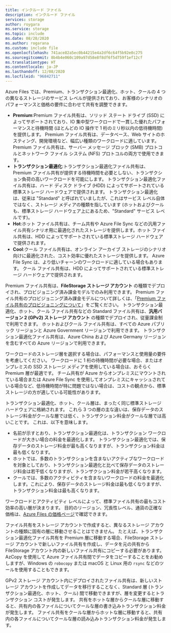 ```yaml
---
title: インクルード ファイル
description: インクルード ファイル
services: storage
author: roygara
ms.service: storage
ms.topic: include
ms.date: 08/28/2020
ms.author: rogarana
ms.custom: include file
ms.openlocfilehash: 741ace82a5ec0b44215e4a2df6c64f5b92e0c275
ms.sourcegitcommit: 8b4b4e060c109a97d58e8f8df6f5d759f1ef12cf
ms.translationtype: HT
ms.contentlocale: ja-JP
ms.lasthandoff: 12/08/2020
ms.locfileid: "96842711"
---
```

Azure Files では、Premium、トランザクション最適化、ホット、クールの 4 つの異なるストレージのサービス レベルが提供されており、お客様のシナリオのパフォーマンスと価格の要件に合わせて共有を調整できます。

- **Premium**:Premium ファイル共有は、ソリッド ステート ドライブ (SSD) によってサポートされており、IO 集中型ワークロードで一貫した優れたパフォーマンスと待機時間 (ほとんどの IO 操作で 1 桁のミリ秒以内の低待機時間) を提供します。 Premium ファイル共有は、データベース、Web サイトのホスティング、開発環境など、幅広い種類のワークロードに適しています。 Premium ファイル共有は、サーバー メッセージ ブロック (SMB) プロトコルとネットワーク ファイル システム (NFS) プロトコルの両方で使用できます。
- **トランザクション最適化**:トランザクション最適化ファイル共有は、Premium ファイル共有が提供する待機時間を必要としない、トランザクション負荷の高いワークロードを可能にします。 トランザクション最適化ファイル共有は、ハード ディスク ドライブ (HDD) によってサポートされている標準ストレージ ハードウェアで提供されます。 トランザクション最適化は、従来は "Standard" と呼ばれていましたが、これはサービス レベル自体ではなく、ストレージ メディアの種類を指しています (ホットおよびクールも、標準ストレージ ハードウェア上にあるため、"Standard" サービス レベルです)。
- **Hot**:ホット ファイル共有は、チーム共有や Azure File Sync などの汎用ファイル共有シナリオ用に最適化されたストレージを提供します。ホット ファイル共有は、HDD によってサポートされている標準ストレージ ハードウェアで提供されます。
- **Cool**:クール ファイル共有は、オンライン アーカイブ ストレージのシナリオ向けに最適化された、コスト効率に優れたストレージを提供します。 Azure File Sync は、より低いチャーンのワークロードに適している場合もあります。 クール ファイル共有は、HDD によってサポートされている標準ストレージ ハードウェアで提供されます。

Premium ファイル共有は、**FileStorage ストレージ アカウント** の種類でデプロイされ、プロビジョニング済み課金モデルでのみ利用できます。 Premium ファイル共有のプロビジョニング済み課金モデルについて詳しくは、「[Premium ファイル共有のプロビジョニングについて](../articles/storage/files/storage-files-planning.md#understanding-provisioning-for-premium-file-shares)」をご覧ください。 トランザクション最適化、ホット、クール ファイル共有などの Standard ファイル共有は、**汎用バージョン 2 (GPv2) ストレージ アカウント** の種類でデプロイされ、従量課金制で利用できます。 ホットおよびクール ファイル共有は、すべての Azure パブリック リージョンと Azure Government リージョンで利用できます。 トランザクション最適化ファイル共有は、Azure China および Azure Germany リージョンを含むすべての Azure リージョンで利用できます。

ワークロードのストレージ層を選択する場合は、パフォーマンスと使用量の要件を考慮してください。 ワークロードに 1 桁の待機時間が必要な場合、またはオンプレミスの SSD ストレージ メディアを使用している場合は、おそらく Premium 層が最適です。 チーム共有が Azure からオンプレミスにマウントされている場合または Azure File Sync を使用してオンプレミスにキャッシュされている場合など、低待機時間が特に問題ではない場合は、コストの観点から、標準ストレージの方が適している可能性があります。

トランザクション最適化、ホット、クール層は、まったく同じ標準ストレージ ハードウェアに格納されます。 これら 3 つの層の主な違いは、保存データのストレージ料金がクールな層では低く、トランザクション料金がクールな層では高いことです。 これは、以下を意味します。

- 名前が示すとおり、トランザクション最適化は、トランザクション ワークロードが大きい場合の料金を最適化します。 トランザクション最適化では、保存データのストレージ料金が最も高くなりますが、トランザクション料金は最も低くなります。
- ホットでは、多数のトランザクションを含まないアクティブなワークロードを対象としており、トランザクション最適化と比べて保存データのストレージ料金は若干低くなりますが、トランザクション料金が若干高くなります。
- クールでは、多数のアクティビティを含まないワークロードの料金を最適化します。これにより、保存データのストレージ料金は最も低くなりますが、トランザクション料金は最も高くなります。

ワークロードとアクティビティ レベルによって、標準ファイル共有の最もコスト効率の高い層が決まります。 目的のリージョン、冗長性レベル、通貨の正確な価格は、[Azure Files の価格ページ](https://azure.microsoft.com/pricing/details/storage/files/)で確認できます。

ファイル共有をストレージ アカウントで作成すると、異なるストレージ アカウントの種類に固有の層に移動させることはできません。 たとえば、トランザクション最適化ファイル共有を Premium 層に移動する場合、FileStorage ストレージ アカウントで新しいファイル共有を作成し、データを元の共有から FileStorage アカウント内の新しいファイル共有にコピーする必要があります。 AzCopy を使用して Azure ファイル共有間でデータをコピーすることをお勧めしますが、Windows の `robocopy` または macOS と Linux 用の `rsync` などのツールを使用することもできます。 

GPv2 ストレージ アカウント内にデプロイされたファイル共有は、新しいストレージ アカウントを作成してデータを移行することなく、Standard 層 (トランザクション最適化、ホット、クール) 間で移動できますが、層を変更するとトランザクション コストが発生します。 共有をホットな層からクールな層に移動すると、共有内の各ファイルについてクールな層の書き込みトランザクション料金が発生します。 ファイル共有をクールな層からホットな層に移動すると、共有内の各ファイルについてクールな層の読み込みトランザクション料金が発生します。